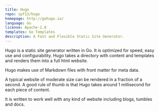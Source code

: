 ```yaml
---
title: Hugo
repo: spf13/hugo
homepage: http://gohugo.io/
language: Go
license: Apache-2.0
templates: Go Templates
description: A Fast and Flexible Static Site Generator.
---
```


Hugo is a static site generator written in Go. It is optimized for
speed, easy use and configurability. Hugo takes a directory with content and
templates and renders them into a full html website.

Hugo makes use of Markdown files with front matter for meta data.

A typical website of moderate size can be
rendered in a fraction of a second. A good rule of thumb is that Hugo
takes around 1 millisecond for each piece of content.

It is written to work well with any
kind of website including blogs, tumbles and docs.
